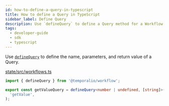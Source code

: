 ```yaml
---
id: how-to-define-a-query-in-typescript
title: How to define a Query in TypeScript
sidebar_label: Define Query
description: Use `defineQuery` to define a Query method for a Workflow.
tags:
  - developer-guide
  - sdk
  - typescript
---
```


Use [`defineQuery`](https://typescript.temporal.io/api/namespaces/workflow/#definequery) to define the name, parameters, and return value of a Query.

<!--SNIPSTART typescript-define-query -->

[state/src/workflows.ts](https://github.com/temporalio/samples-typescript/blob/master/state/src/workflows.ts)

```ts
import { defineQuery } from '@temporalio/workflow';

export const getValueQuery = defineQuery<number | undefined, [string]>(
  'getValue',
);
```

<!--SNIPEND-->
